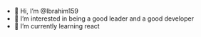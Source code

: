 - 👋 Hi, I’m @Ibrahim159
- 👀 I’m interested in being a good leader and a good developer
- 🌱 I’m currently learning react

<!---
Ibrahim159/Ibrahim159 is a ✨ special ✨ repository because its `README.md` (this file) appears on your GitHub profile.
You can click the Preview link to take a look at your changes.
--->
